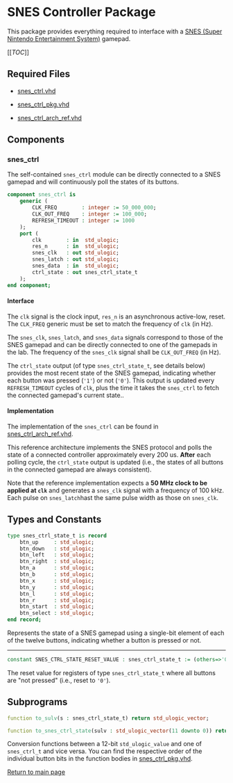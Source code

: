 
# SNES Controller Package
This package provides everything required to interface with a [SNES (Super Nintendo Entertainment System)](https://en.wikipedia.org/wiki/Super_Nintendo_Entertainment_System) gamepad.


[[_TOC_]]

## Required Files

- [snes_ctrl.vhd](src/snes_ctrl.vhd)

- [snes_ctrl_pkg.vhd](src/snes_ctrl_pkg.vhd)

- [snes_ctrl_arch_ref.vhd](src/snes_ctrl_arch_ref.vhd)

## Components

### snes_ctrl
The self-contained `snes_ctrl` module can be directly connected to a SNES gamepad and will continuously poll the states of its buttons.


```vhdl
component snes_ctrl is
	generic (
		CLK_FREQ        : integer := 50_000_000;
		CLK_OUT_FREQ    : integer := 100_000;
		REFRESH_TIMEOUT : integer := 1000
	);
	port (
		clk        : in  std_ulogic;
		res_n      : in  std_ulogic;
		snes_clk   : out std_ulogic;
		snes_latch : out std_ulogic;
		snes_data  : in  std_ulogic;
		ctrl_state : out snes_ctrl_state_t
	);
end component;
```


#### Interface

The `clk` signal is the clock input, `res_n` is an asynchronous active-low, reset.
The `CLK_FREQ` generic must be set to match the frequency of `clk` (in Hz).


The `snes_clk`, `snes_latch`, and `snes_data` signals correspond to those of the SNES gamepad and can be directly connected to one of the gamepads in the lab.
The frequency of the `snes_clk` signal shall be `CLK_OUT_FREQ` (in Hz).


The `ctrl_state` output (of type `snes_ctrl_state_t`, see details below) provides the most recent state of the SNES gamepad, indicating whether each button was pressed (`'1'`) or not (`'0'`).
This output is updated every `REFRESH_TIMEOUT` cycles of `clk`, plus the time it takes the `snes_ctrl` to fetch the connected gamepad's current state..




#### Implementation

The implementation of the `snes_ctrl` can be found in [snes_ctrl_arch_ref.vhd](src/snes_ctrl_arch_ref.vhd).

This reference architecture implements the SNES protocol and polls the state of a connected controller approximately every 200 us.
**After** each polling cycle, the `ctrl_state` output is updated (i.e., the states of all buttons in the connected gamepad are always consistent).

Note that the reference implementation expects a **50 MHz clock to be applied at `clk`** and generates a `snes_clk` signal with a frequency of 100 kHz.
Each pulse on `snes_latch`hast the same pulse width as those on `snes_clk`.



## Types and Constants

```vhdl
type snes_ctrl_state_t is record
	btn_up     : std_ulogic;
	btn_down   : std_ulogic;
	btn_left   : std_ulogic;
	btn_right  : std_ulogic;
	btn_a      : std_ulogic;
	btn_b      : std_ulogic;
	btn_x      : std_ulogic;
	btn_y      : std_ulogic;
	btn_l      : std_ulogic;
	btn_r      : std_ulogic;
	btn_start  : std_ulogic;
	btn_select : std_ulogic;
end record;
```

Represents the state of a SNES gamepad using a single-bit element of each of the twelve buttons, indicating whether a button is pressed or not.



---


```vhdl
constant SNES_CTRL_STATE_RESET_VALUE : snes_ctrl_state_t := (others=>'0');
```

The reset value for registers of type `snes_ctrl_state_t` where all buttons are "not pressed" (i.e., reset to `'0'`).

## Subprograms

```vhdl
function to_sulv(s : snes_ctrl_state_t) return std_ulogic_vector;
```



```vhdl
function to_snes_ctrl_state(sulv : std_ulogic_vector(11 downto 0)) return snes_ctrl_state_t;
```

Conversion functions between a 12-bit `std_ulogic_value` and one of `snes_ctrl_t` and vice versa.
You can find the respective order of the individual button bits in the function bodies in [snes_ctrl_pkg.vhd](src/snes_ctrl_pkg.vhd).



[Return to main page](../../README.md)
